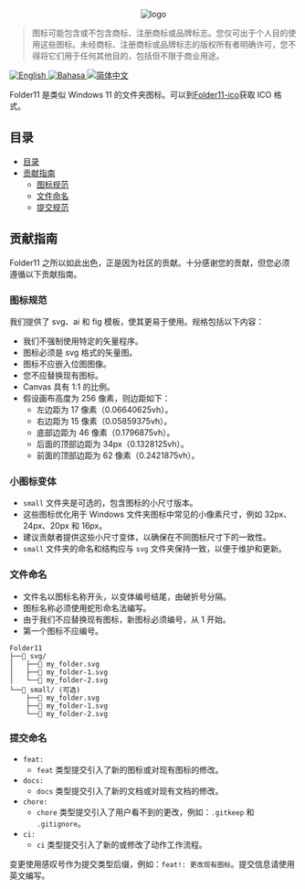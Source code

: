 <p align="center">
  <img src="https://github.com/Icon11-community.png?size=250" alt="logo"/>
</p>

> 图标可能包含或不包含商标、注册商标或品牌标志。您仅可出于个人目的使用这些图标。未经商标、注册商标或品牌标志的版权所有者明确许可，您不得将它们用于任何其他目的，包括但不限于商业用途。

[![English](https://img.shields.io/badge/-English-E4405F?style=for-the-badge)
](/README.md)
[![Bahasa](https://img.shields.io/badge/-Bahasa%20Indonesia-E4405F?style=for-the-badge)
](/README.id.md)
[![简体中文](https://img.shields.io/badge/Chinese%20Simplified-E4405F?style=for-the-badge)
](/README.zh_cn.md)

Folder11 是类似 Windows 11 的文件夹图标。可以到[Folder11-ico](https://github.com/icon11-community/Folder11-ico)获取 ICO 格式。

## 目录

- [目录](#table-of-contents)
- [贡献指南](#contributing-guidelines)
  - [图标规范](#icon-specification)
  - [文件命名](#file-naming)
  - [提交规范](#commit-naming)

## 贡献指南

Folder11 之所以如此出色，正是因为社区的贡献。十分感谢您的贡献，但您必须遵循以下贡献指南。

### 图标规范

我们提供了 svg、ai 和 fig 模板，使其更易于使用。规格包括以下内容：

- 我们不强制使用特定的矢量程序。
- 图标必须是 svg 格式的矢量图。
- 图标不应嵌入位图图像。
- 您不应替换现有图标。
- Canvas 具有 1:1 的比例。
- 假设画布高度为 256 像素，则边距如下：
  - 左边距为 17 像素（0.06640625vh）。
  - 右边距为 15 像素（0.05859375vh）。
  - 底部边距为 46 像素（0.1796875vh）。
  - 后面的顶部边距为 34px（0.1328125vh）。
  - 前面的顶部边距为 62 像素（0.2421875vh）。

### 小图标变体

- `small` 文件夹是可选的，包含图标的小尺寸版本。
- 这些图标优化用于 Windows 文件夹图标中常见的小像素尺寸，例如 32px、24px、20px 和 16px。
- 建议贡献者提供这些小尺寸变体，以确保在不同图标尺寸下的一致性。
- `small` 文件夹的命名和结构应与 `svg` 文件夹保持一致，以便于维护和更新。

### 文件命名

- 文件名以图标名称开头，以变体编号结尾，由破折号分隔。
- 图标名称必须使用蛇形命名法编写。
- 由于我们不应替换现有图标，新图标必须编号，从 1 开始。
- 第一个图标不应编号。

```
Folder11
├──📁 svg/
│   ├──📄 my_folder.svg
│   ├──📄 my_folder-1.svg
│   └──📄 my_folder-2.svg
└──📁 small/ (可选)
    ├──📄 my_folder.svg
    ├──📄 my_folder-1.svg
    └──📄 my_folder-2.svg
```

### 提交命名

- `feat:`
  - `feat` 类型提交引入了新的图标或对现有图标的修改。
- `docs:`
  - `docs` 类型提交引入了新的文档或对现有文档的修改。
- `chore:`
  - `chore` 类型提交引入了用户看不到的更改，例如：`.gitkeep` 和 `.gitignore`。
- `ci:`
  - `ci` 类型提交引入了新的或修改了动作工作流程。

变更使用感叹号作为提交类型后缀，例如：`feat!: 更改现有图标`。提交信息请使用英文编写。
